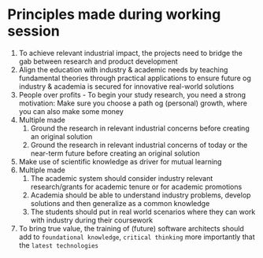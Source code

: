 # Principles made during working session

1. To achieve relevant industrial impact, the projects need to bridge the gab between research and product development
2. Align the education with industry & academic needs by teaching fundamental theories through practical applications to ensure future og industry & academia is secured for innovative real-world solutions
3. People over profits - To begin your study research, you need a strong motivation: Make sure you choose a path og (personal) growth, where you can also make some money
4. Multiple made
   1. Ground the research in relevant industrial concerns before creating an original solution
   2. Ground the research in relevant industrial concerns of today or the near-term future before creating an original solution
5. Make use of scientific knowledge as driver for mutual learning
6. Multiple made
   1. The academic system should consider industry relevant research/grants for academic tenure or for academic promotions
   2. Academia should be able to understand industry problems, develop solutions and then generalize as a common knowledge
   3. The students should put in real world scenarios where they can work with industry during their coursework
7. To bring true value, the training of (future) software architects should add to `foundational knowledge`, `critical thinking` more importantly that the `latest technologies`
